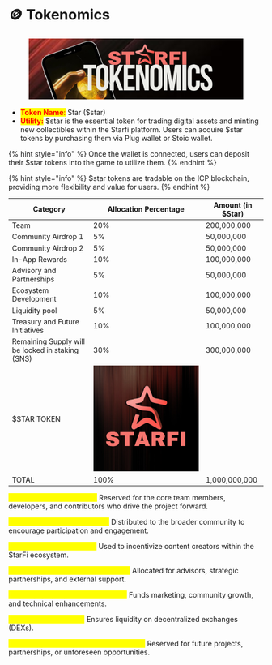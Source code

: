 # 🪙 Tokenomics

<figure><img src="../.gitbook/assets/8.png" alt=""><figcaption></figcaption></figure>

* <mark style="color:red;">**Token Name**</mark><mark style="color:red;">:</mark> Star ($star)
* <mark style="color:red;">**Utility:**</mark> $star is the essential token for trading digital assets and minting new collectibles within the Starfi platform. Users can acquire $star tokens by purchasing them via Plug wallet or Stoic wallet.&#x20;

{% hint style="info" %}
Once the wallet is connected, users can deposit their $star tokens into the game to utilize them.&#x20;
{% endhint %}

{% hint style="info" %}
$star tokens are tradable on the ICP blockchain, providing more flexibility and value for users.
{% endhint %}

| Category                                         | Allocation Percentage                     | Amount (in $Star)  |
| ------------------------------------------------ | ----------------------------------------- | ------------------ |
| Team                                             | 20%                                       | 200,000,000        |
| Community Airdrop 1                              | 5%                                        | 50,000,000         |
| Community Airdrop 2                              | 5%                                        | 50,000,000         |
| In-App Rewards                                   | 10%                                       | 100,000,000        |
| Advisory and Partnerships                        | 5%                                        | 50,000,000         |
| Ecosystem Development                            | 10%                                       | 100,000,000        |
| Liquidity pool                                   | 5%                                        | 50,000,000         |
| Treasury and Future Initiatives                  | 10%                                       | 100,000,000        |
| Remaining Supply will be locked in staking (SNS) | 30%                                       | 300,000,000        |
| $STAR TOKEN                                      | ![](<../.gitbook/assets/Starfi logo.png>) |                    |
| TOTAL                                            | 100%                                      | 1,000,000,000      |

<mark style="color:yellow;">**1. Team Allocation (20%):**</mark> Reserved for the core team members, developers, and contributors who drive the project forward.

<mark style="color:yellow;">**2. Community Airdrop (10%):**</mark> Distributed to the broader community to encourage participation and engagement.

<mark style="color:yellow;">**3. In-App Rewards (10%):**</mark> Used to incentivize content creators within the StarFi ecosystem.

<mark style="color:yellow;">**4. Advisory and Partnerships (5%):**</mark> Allocated for advisors, strategic partnerships, and external support.

<mark style="color:yellow;">**5. Ecosystem Development (10%):**</mark> Funds marketing, community growth, and technical enhancements.

<mark style="color:yellow;">**6. Liquidity Pool (5%):**</mark> Ensures liquidity on decentralized exchanges (DEXs).

<mark style="color:yellow;">**7. Treasury and Future Initiatives (10%):**</mark> Reserved for future projects, partnerships, or unforeseen opportunities.
